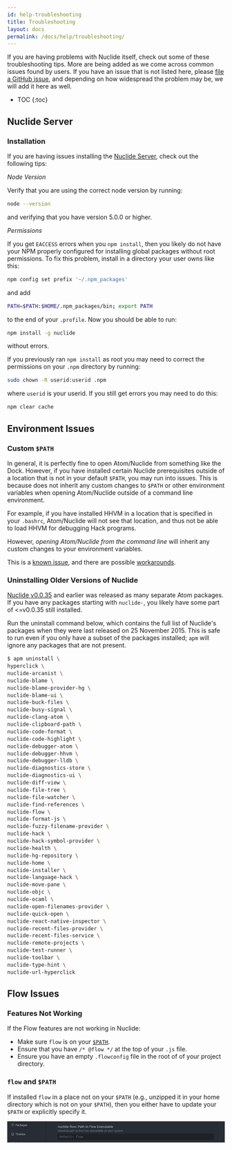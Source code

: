 ```yaml
---
id: help-troubleshooting
title: Troubleshooting
layout: docs
permalink: /docs/help/troubleshooting/
---
```


If you are having problems with Nuclide itself, check out some of these troubleshooting tips. More
are being added as we come across common issues found by users. If you have an issue that is not
listed here, please [file a GitHub issue](https://github.com/facebook/nuclide/issues), and
depending on how widespread the problem may be, we will add it here as well.

* TOC
{:toc}

## Nuclide Server

### Installation

If you are having issues installing the [Nuclide Server](/docs/features/remote#nuclide-server),
check out the following tips:

*Node Version*

Verify that you are using the correct node version by running:

```bash
node --version
```

and verifying that you have version 5.0.0 or higher.

*Permissions*

If you get `EACCESS` errors when you `npm install`, then you likely do not have your NPM properly
configured for installing global packages without root permissions. To fix this problem, install in
a directory your user owns like this:

```bash
npm config set prefix '~/.npm_packages'
```

and add

```bash
PATH=$PATH:$HOME/.npm_packages/bin; export PATH
```

to the end of your `.profile`.  Now you should be able to run:

```bash
npm install -g nuclide
```

without errors.

If you previously ran `npm install` as root you may need to correct the permissions on your `.npm`
directory by running:

```bash
sudo chown -R userid:userid .npm
```

where `userid` is your userid.  If you still get errors you may need to do this:

```bash
npm clear cache
```

## Environment Issues

### Custom `$PATH`

In general, it is perfectly fine to open Atom/Nuclide from something like the Dock. However, if
you have installed certain Nuclide prerequisites outside of a location that is not in your default
`$PATH`, you may run into issues. This is because does not inherit any custom changes to `$PATH` or
other environment variables when opening Atom/Nuclide outside of a command line environment.

For example, if you have installed HHVM in a location that is specified in your `.bashrc`,
Atom/Nuclide will not see that location, and thus not be able to load HHVM for debugging Hack
programs.

However, *opening Atom/Nuclide from the command line* will inherit any custom changes to your
environment variables.

This is a [known issue](https://github.com/AtomLinter/Linter/issues/150), and there are possible
[workarounds](http://serverfault.com/a/277034).

### Uninstalling Older Versions of Nuclide

[Nuclide v0.0.35](https://github.com/facebook/nuclide/releases/tag/v0.0.35) and earlier was released
as many separate Atom packages. If you have any packages starting with `nuclide-`, you likely have
some part of <=v0.0.35 still installed.

Run the uninstall command below, which contains the full list of Nuclide's packages when they were
last released on 25 November 2015. This is safe to run even if you only have a subset of the
packages installed; `apm` will ignore any packages that are not present.

```bash
$ apm uninstall \
hyperclick \
nuclide-arcanist \
nuclide-blame \
nuclide-blame-provider-hg \
nuclide-blame-ui \
nuclide-buck-files \
nuclide-busy-signal \
nuclide-clang-atom \
nuclide-clipboard-path \
nuclide-code-format \
nuclide-code-highlight \
nuclide-debugger-atom \
nuclide-debugger-hhvm \
nuclide-debugger-lldb \
nuclide-diagnostics-store \
nuclide-diagnostics-ui \
nuclide-diff-view \
nuclide-file-tree \
nuclide-file-watcher \
nuclide-find-references \
nuclide-flow \
nuclide-format-js \
nuclide-fuzzy-filename-provider \
nuclide-hack \
nuclide-hack-symbol-provider \
nuclide-health \
nuclide-hg-repository \
nuclide-home \
nuclide-installer \
nuclide-language-hack \
nuclide-move-pane \
nuclide-objc \
nuclide-ocaml \
nuclide-open-filenames-provider \
nuclide-quick-open \
nuclide-react-native-inspector \
nuclide-recent-files-provider \
nuclide-recent-files-service \
nuclide-remote-projects \
nuclide-test-runner \
nuclide-toolbar \
nuclide-type-hint \
nuclide-url-hyperclick
```
## Flow Issues

### Features Not Working

If the Flow features are not working in Nuclide:

- Make sure `flow` is on your [`$PATH`](#flow-issues__flow-and-path).
- Ensure that you have `/* @flow */` at the top of your `.js` file.
- Ensure you have an empty `.flowconfig` file in the root of of your project directory.

### `flow` and `$PATH`

If installed `flow` in a place not on your `$PATH` (e.g., unzipped it in your home directory which
is not on your `$PATH`), then you either have to update your `$PATH` or explicitly specify it.

![](/static/images/help/troubleshooting-settings-nuclide-flow-executable.png)  
